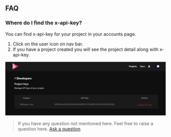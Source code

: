 ## FAQ

### Where do I find the x-api-key?

You can find x-api-key for your project in your accounts page.
1. Click on the user icon on nav bar.
2. If you have a project created you will see the project detail along with x-api-key.

<img alt="Create Project-Empty Screen" src="https://raw.githubusercontent.com/appupgrade-dev/docs/main/images/x-api-key.png"/>

> If you have any question not mentioned here. Feel free to raise a question here.
[Ask a question](https://docs.google.com/forms/d/e/1FAIpQLSfPuhUU39SY_0sYNQAvXlj7Da2YN-6bQYj7LXFoRC2zrqTSjA/viewform?usp=sf_link)